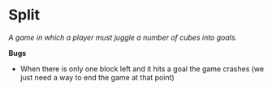 # Split
*A game in which a player must juggle a number of cubes into goals.*

**Bugs**
 - When there is only one block left and it hits a goal the game crashes (we just need a way to end the game at that point)

